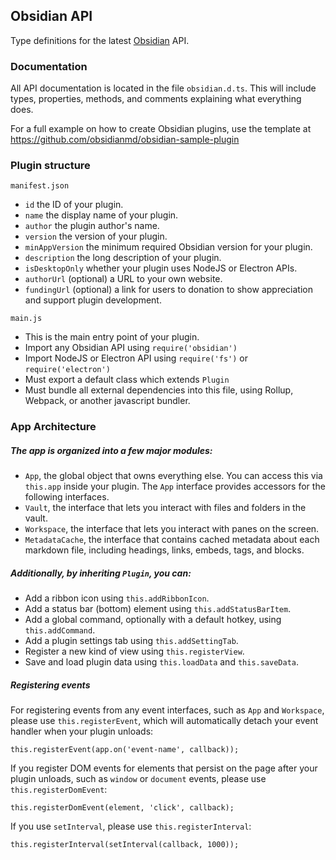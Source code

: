 ## Obsidian API

Type definitions for the latest [Obsidian](https://obsidian.md) API.

### Documentation

All API documentation is located in the file `obsidian.d.ts`.
This will include types, properties, methods, and comments explaining what everything does.

For a full example on how to create Obsidian plugins, use the template at https://github.com/obsidianmd/obsidian-sample-plugin 

### Plugin structure

`manifest.json`

- `id` the ID of your plugin.
- `name` the display name of your plugin.
- `author` the plugin author's name.
- `version` the version of your plugin.
- `minAppVersion` the minimum required Obsidian version for your plugin.
- `description` the long description of your plugin.
- `isDesktopOnly` whether your plugin uses NodeJS or Electron APIs.
- `authorUrl` (optional) a URL to your own website.
- `fundingUrl` (optional) a link for users to donation to show appreciation and support plugin development.

`main.js`

- This is the main entry point of your plugin.
- Import any Obsidian API using `require('obsidian')`
- Import NodeJS or Electron API using `require('fs')` or `require('electron')`
- Must export a default class which extends `Plugin`
- Must bundle all external dependencies into this file, using Rollup, Webpack, or another javascript bundler.

### App Architecture

##### The app is organized into a few major modules:

- `App`, the global object that owns everything else. You can access this via `this.app` inside your plugin. The `App` interface provides accessors for the following interfaces.
- `Vault`, the interface that lets you interact with files and folders in the vault.
- `Workspace`, the interface that lets you interact with panes on the screen.
- `MetadataCache`, the interface that contains cached metadata about each markdown file, including headings, links, embeds, tags, and blocks.

##### Additionally, by inheriting `Plugin`, you can:
- Add a ribbon icon using `this.addRibbonIcon`.
- Add a status bar (bottom) element using `this.addStatusBarItem`.
- Add a global command, optionally with a default hotkey, using `this.addCommand`.
- Add a plugin settings tab using `this.addSettingTab`.
- Register a new kind of view using `this.registerView`.
- Save and load plugin data using `this.loadData` and `this.saveData`.

##### Registering events

For registering events from any event interfaces, such as `App` and `Workspace`, please use `this.registerEvent`, which will automatically detach your event handler when your plugin unloads:
```
this.registerEvent(app.on('event-name', callback));
```

If you register DOM events for elements that persist on the page after your plugin unloads, such as `window` or `document` events, please use `this.registerDomEvent`:
```
this.registerDomEvent(element, 'click', callback);
```

If you use `setInterval`, please use `this.registerInterval`:
```
this.registerInterval(setInterval(callback, 1000));
```
